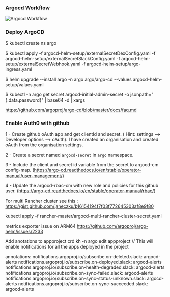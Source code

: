 ### Argocd Workflow

![Argocd Workflow](https://github.com/rk280392/my-lab-setup/blob/fbffd5fd2d0f80f8b826e1739092a78e7a27dc3d/argocd-helm-setup/argocd-github-implementation.png)

### Deploy ArgoCD

$ kubectl create ns argo

$ kubectl apply -f argocd-helm-setup/externalSecretDexConfig.yaml -f argocd-helm-setup/externalSecretSlackConfig.yaml -f argocd-helm-setup/externalSecretWebhook.yaml -f argocd-helm-setup/argo-ingress.yaml

$ helm upgrade --install argo -n argo argo/argo-cd --values argocd-helm-setup/values.yaml

$ kubectl -n argo get secret argocd-initial-admin-secret -o jsonpath="{.data.password}" | base64 -d | xargs

https://github.com/argoproj/argo-cd/blob/master/docs/faq.md

### Enable Auth0 with github

1 - Create github oAuth app and get clientId and secret. ( Hint: settings --> Developer options --> oAuth). I have created an organisation and created oAuth from the organisation settings.

2 - Create a secret named `argocd-secret` in `argo` namespace.

3 - Include the client and secret id variable from the secret to argocd-cm config-map. (https://argo-cd.readthedocs.io/en/stable/operator-manual/user-management/)

4 - Update the argocd-rbac-cm with new role and policies for this github user. (https://argo-cd.readthedocs.io/en/stable/operator-manual/rbac/)


For multi Rancher cluster see this : https://gist.github.com/janeczku/b16154194f7f03f772645303af8e9f80

kubectl apply -f rancher-master/argocd-multi-rancher-cluster-secret.yaml

metrics exporter issue on ARM64 https://github.com/argoproj/argo-helm/issues/2233

Add anotations to appproject crd
kh -n argo edit appproject // This will enable notifications for all the apps deployed in the project

annotations:
	notifications.argoproj.io/subscribe.on-deleted.slack: argocd-alerts
	notifications.argoproj.io/subscribe.on-deployed.slack: argocd-alerts
        notifications.argoproj.io/subscribe.on-health-degraded.slack: argocd-alerts
	notifications.argoproj.io/subscribe.on-sync-failed.slack: argocd-alerts
	notifications.argoproj.io/subscribe.on-sync-status-unknown.slack: argocd-alerts
	notifications.argoproj.io/subscribe.on-sync-succeeded.slack: argocd-alerts

